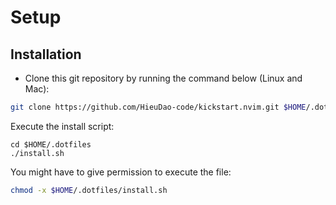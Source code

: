 # Setup

## Installation

- Clone this git repository by running the command below (Linux and Mac):

```sh
git clone https://github.com/HieuDao-code/kickstart.nvim.git $HOME/.dotfiles
```

Execute the install script:

```
cd $HOME/.dotfiles
./install.sh
```

You might have to give permission to execute the file:

```sh
chmod -x $HOME/.dotfiles/install.sh
```
